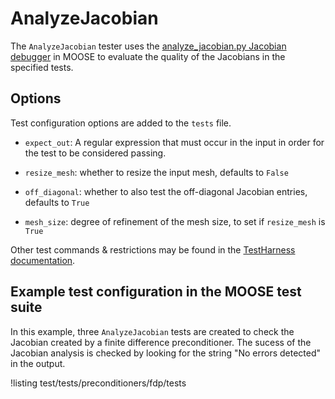 # AnalyzeJacobian

The `AnalyzeJacobian` tester uses the
[analyze_jacobian.py Jacobian debugger](content/help/development/analyze_jacobian.md)
in MOOSE to evaluate the quality of the Jacobians in the specified tests.

## Options

Test configuration options are added to the `tests` file.

- `expect_out`: A regular expression that must occur in the input in order for the test to be considered passing.

- `resize_mesh`: whether to resize the input mesh, defaults to `False`

- `off_diagonal`: whether to also test the off-diagonal Jacobian entries, defaults to `True`

- `mesh_size`: degree of refinement of the mesh size, to set if `resize_mesh` is `True`


Other test commands & restrictions may be found in the [TestHarness documentation](TestHarness.md).

## Example test configuration in the MOOSE test suite

In this example, three `AnalyzeJacobian` tests are created to check the Jacobian created by a finite difference
preconditioner. The sucess of the Jacobian analysis is checked by looking for the string "No errors detected"
in the output.

!listing test/tests/preconditioners/fdp/tests
